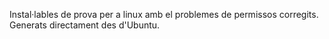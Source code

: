 Instal·lables de prova per a linux amb el problemes de permissos corregits. Generats directament des d'Ubuntu.

